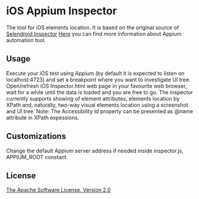 iOS Appium Inspector
====================

The tool for iOS elements location. It is based on the original source of [Selendroid Inspector](https://github.com/selendroid/selendroid)
[Here](http://appium.io) you can find more information about Appium automation tool.

Usage
-----

Execute your iOS test using Appium (by default it is expected to listen on localhost:4723) and set a breakpoint where you want to investigate UI tree. Open/refresh iOS Inspector.html web page in your favourite web browser, wait for a while until the data is loaded and you are free to go. The inspector currently supports showing of element attributes, elements location by XPath and, naturally, two-way visual elements location using a screenshot and UI tree.
Note: The Accessibility Id property can be presented as @name attribute in XPath expessions.

Customizations
-------------

Change the default Appium server address if needed inside inspector.js, APPIUM_ROOT constant.

License
-----------
[The Apache Software License, Version 2.0](http://www.apache.org/licenses/LICENSE-2.0)